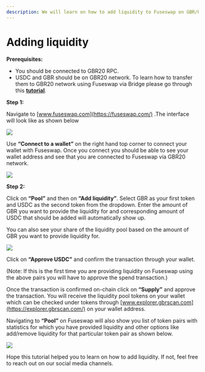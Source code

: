 ```yaml
---
description: We will learn on how to add liquidity to Fuseswap on GBR/USDC pair.
---
```


# Adding liquidity

**Prerequisites:**

* You should be connected to GBR20 RPC.
* USDC and GBR should be on GBR20 network. To learn how to transfer them to GBR20 network using Fuseswap via Bridge please go through this [**tutorial**](https://docs.gbrscan.com/the-fuse-chain/token-bridges/transfer-fuse-using-bridge-on-fuseswap).

**Step 1:**

Navigate to [www.fuseswap.com](https://fuseswap.com/) .The interface will look like as shown below

![](../.gitbook/assets/0%20%287%29.png)

Use **“Connect to a wallet”** on the right hand top corner to connect your wallet with Fuseswap. Once you connect you should be able to see your wallet address and see that you are connected to Fuseswap via GBR20 network.

![](../.gitbook/assets/1%20%2810%29.png)

  
**Step 2:**

Click on **“Pool”** and then on **“Add liquidity”**. Select GBR as your first token and USDC as the second token from the dropdown. Enter the amount of GBR you want to provide the liquidity for and corresponding amount of USDC that should be added will automatically show up.

You can also see your share of the liquidity pool based on the amount of GBR you want to provide liquidity for.

![](../.gitbook/assets/2%20%2810%29.png)

Click on **“Approve USDC”** and confirm the transaction through your wallet.

\(Note: If this is the first time you are providing liquidity on Fuseswap using the above pairs you will have to approve the spend transaction.\)

Once the transaction is confirmed on-chain click on **“Supply”** and approve the transaction. You will receive the liquidity pool tokens on your wallet which can be checked under tokens through [www.explorer.gbrscan.com](https://explorer.gbrscan.com/) on your wallet address.

Navigating to **“Pool”** on Fuseswap will also show you list of token pairs with statistics for which you have provided liquidity and other options like add/remove liquidity for that particular token pair as shown below.

![](../.gitbook/assets/3%20%289%29.png)

Hope this tutorial helped you to learn on how to add liquidity. If not, feel free to reach out on our social media channels.

